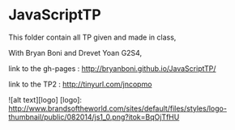 # JavaScriptTP   
This folder contain all TP given and made in class,

With Bryan Boni and Drevet Yoan G2S4,

link to the gh-pages : http://bryanboni.github.io/JavaScriptTP/

link to the TP2 : http://tinyurl.com/jncopmo 

![alt text][logo]
[logo]: http://www.brandsoftheworld.com/sites/default/files/styles/logo-thumbnail/public/082014/js1_0.png?itok=BqOjTfHU

